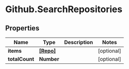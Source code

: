 # Github.SearchRepositories

## Properties

Name | Type | Description | Notes
------------ | ------------- | ------------- | -------------
**items** | [**[Repo]**](Repo.md) |  | [optional] 
**totalCount** | **Number** |  | [optional] 


